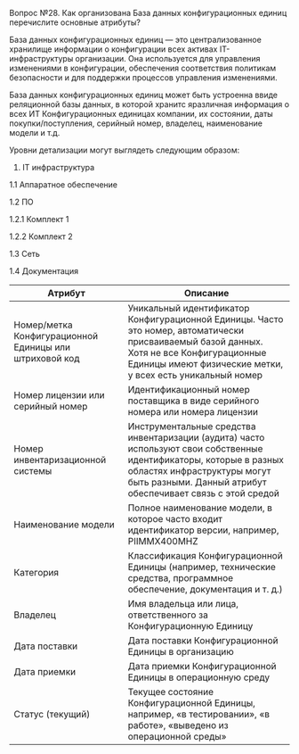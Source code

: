 Вопрос №28. Как организована База данных конфигурационных единиц перечислите основные атрибуты?

База данных конфигурационных единиц — это централизованное хранилище информации о конфигурации всех активах IT-инфраструктуры организации. Она используется для управления изменениями в конфигурации, обеспечения соответствия политикам безопасности и для поддержки процессов управления изменениями.

База данных конфигурационных единиц может быть устроенна ввиде реляционной базы данных, в которой хранитс яразличная информация о всех ИТ Конфигурационных единицах компании, их состоянии, даты покупки/поступления, серийный номер, владелец, наименование модели и т.д.

Уровни детализации могут выглядеть следующим образом:

1. IT инфраструктура

1.1 Аппаратное обеспечение

   1.2 ПО
   
   1.2.1 Комплект 1
   
   1.2.2 Комплект 2  
   
1.3 Сеть

1.4 Документация
    



| Атрибут | Описание |
|--------|----------------------|
| Номер/метка Конфигурационной Единицы или штриховой код | Уникальный идентификатор Конфигурационной Единицы. Часто это номер, автоматически присваиваемый базой данных. Хотя не все Конфигурационные Единицы имеют физические метки, у всех есть уникальный номер |
| Номер лицензии или серийный номер | Идентификационный номер поставщика в виде серийного номера или номера лицензии |
| Номер инвентаризационной системы | Инструментальные средства инвентаризации (аудита) часто используют свои собственные идентификаторы, которые в разных областях инфраструктуры могут быть разными. Данный атрибут обеспечивает связь с этой средой |
| Наименование модели | Полное наименование модели, в которое часто входит идентификатор версии, например, PIIMMX400MHZ |
| Категория | Классификация Конфигурационной Единицы (например, технические средства, программное обеспечение, документация и т. д.) |
| Владелец | Имя владельца или лица, ответственного за Конфигурационную Единицу |
| Дата поставки | Дата поставки Конфигурационной Единицы в организацию |
| Дата приемки | Дата приемки Конфигурационной Единицы в операционную среду |
| Статус (текущий) | Текущее состояние Конфигурационной Единицы, например, «в тестировании», «в работе», «выведено из операционной среды» |

